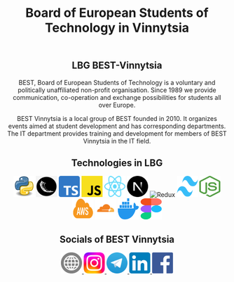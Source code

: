 <header align="center">
    <h1 align="center"> Board of European Students of Technology in Vinnytsia </h1>
</header>

<section align="center">
    <h1>LBG BEST-Vinnytsia</h1>
    <p>
        BEST, Board of European Students of Technology is a voluntary and politically unaffiliated non-profit
        organisation.
        Since 1989 we provide communication, co-operation and exchange possibilities for students all over Europe.
    </p>
    <p>
        BEST Vinnytsia is a local group of BEST founded in 2010.
        It organizes events aimed at student development and has corresponding departments.
        The IT department provides training and development for members of BEST Vinnytsia in the IT field.
    </p>
</section>

<section align="center">
    <h1>Technologies in LBG</h1>
    <div>
        <img width="48" height="48" src="https://github.com/BEST-Vinnitsia/.github/blob/main/assets/python.png" alt="Python"/>
        <img width="48" height="48" src="https://github.com/BEST-Vinnitsia/.github/blob/main/assets/flask.png" alt="Flask"/>
        <img width="48" height="48" src="https://github.com/BEST-Vinnitsia/.github/blob/main/assets/ts.svg" alt="TypeScript"/>
        <img width="48" height="48" src="https://github.com/BEST-Vinnitsia/.github/blob/main/assets/js.svg" alt="JavaScript"/>
        <img width="48" height="48" src="https://github.com/BEST-Vinnitsia/.github/blob/main/assets/react.svg" alt="React.js"/>
        <img width="48" height="48" src="https://github.com/BEST-Vinnitsia/.github/blob/main/assets/next.svg" alt="Next.js"/>
        <img width="48" height="48" src="https://github.com/BEST-Vinnitsia/.github/blob/main/assets/redux.svg" alt="Redux"/>
        <img width="48" height="48" src="https://github.com/BEST-Vinnitsia/.github/blob/main/assets/tailwind.svg" alt="Tailwind"/>
        <img width="48" height="48" src="https://github.com/BEST-Vinnitsia/.github/blob/main/assets/node.svg" alt="Node.js"/>
        <img width="48" height="48" src="https://github.com/BEST-Vinnitsia/.github/blob/main/assets/aws.svg" alt="AWS"/>
        <img width="48" height="48" src="https://github.com/BEST-Vinnitsia/.github/blob/main/assets/cloudflare.svg" alt="Cloudflare"/>
        <img width="48" height="48" src="https://github.com/BEST-Vinnitsia/.github/blob/main/assets/docker.svg" alt="Docker"/>
        <img width="48" height="48" src="https://github.com/BEST-Vinnitsia/.github/blob/main/assets/figma.svg" alt="Figma"/>
    </div>
</section>

<section align="center">
    <h1>Socials of BEST Vinnytsia</h1>
    <div>
        <a href="https://BEST-Vinnytsia.org" target="_blank">
            <img width="48" height="48" src="https://github.com/BEST-Vinnitsia/.github/blob/main/assets/website.svg" alt="BEST-Vinnytsia.org"/>
        </a>
        <a href="https://www.instagram.com/bestvinnytsia" target="_blank">
            <img width="48" height="48" src="https://github.com/BEST-Vinnitsia/.github/blob/main/assets/instagram.svg" alt="instagram"/>
        </a>
        <a href="https://t.me/bestvinnytsia" target="_blank">
            <img width="48" height="48" src="https://github.com/BEST-Vinnitsia/.github/blob/main/assets/telegram.svg" alt="telegram"/>
        </a>
        <a href="https://www.linkedin.com/company/best-vinnytsia" target="_blank">
            <img width="48" height="48" src="https://github.com/BEST-Vinnitsia/.github/blob/main/assets/linkedin.svg" alt="linkedin"/>
        </a>
        <a href="https://www.facebook.com/best.vinnytsia.org" target="_blank">
            <img width="48" height="48" src="https://github.com/BEST-Vinnitsia/.github/blob/main/assets/facebook.svg" alt="facebook"/>
        </a>
    </div>
</section>
